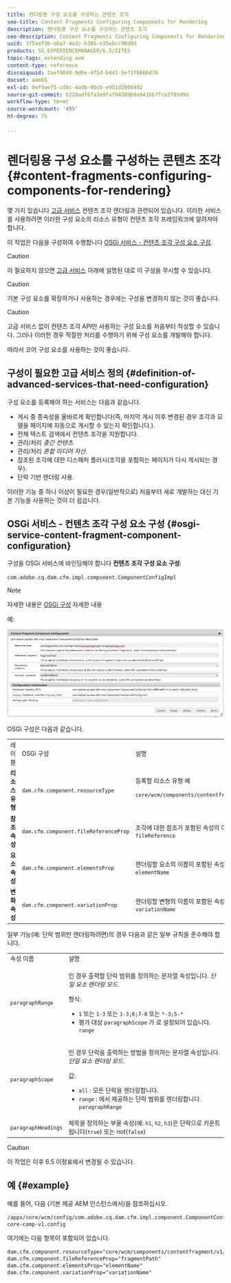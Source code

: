 ```yaml
---
title: 렌더링용 구성 요소를 구성하는 콘텐츠 조각
seo-title: Content Fragments Configuring Components for Rendering
description: 렌더링용 구성 요소를 구성하는 콘텐츠 조각
seo-description: Content Fragments Configuring Components for Rendering
uuid: 3f5aaf36-e6a7-4a3c-b305-e35ebcc98d0d
products: SG_EXPERIENCEMANAGER/6.5/SITES
topic-tags: extending-aem
content-type: reference
discoiquuid: 2aef9048-9d6e-4f5d-b443-5e73f8066d76
docset: aem65
exl-id: 9ef9ae75-cd8c-4adb-9bcb-e951d200d492
source-git-commit: b220adf6fa3e9faf94389b9a9416b7fca2f89d9d
workflow-type: tm+mt
source-wordcount: '455'
ht-degree: 7%

---
```


# 렌더링용 구성 요소를 구성하는 콘텐츠 조각{#content-fragments-configuring-components-for-rendering}

몇 가지 있습니다 [고급 서비스](/help/sites-developing/content-fragments-config-components-rendering.md#definition-of-advanced-services-that-need-configuration) 컨텐츠 조각 렌더링과 관련되어 있습니다. 이러한 서비스를 사용하려면 이러한 구성 요소의 리소스 유형이 컨텐츠 조각 프레임워크에 알려져야 합니다.

이 작업은 다음을 구성하여 수행합니다 [OSGi 서비스 - 컨텐츠 조각 구성 요소 구성](#osgi-service-content-fragment-component-configuration).

>[!CAUTION]
>
>이 필요하지 않으면 [고급 서비스](/help/sites-developing/content-fragments-config-components-rendering.md#definition-of-advanced-services-that-need-configuration) 아래에 설명된 대로 이 구성을 무시할 수 있습니다.

>[!CAUTION]
>
>기본 구성 요소를 확장하거나 사용하는 경우에는 구성을 변경하지 않는 것이 좋습니다.

>[!CAUTION]
>
>고급 서비스 없이 컨텐츠 조각 API만 사용하는 구성 요소를 처음부터 작성할 수 있습니다. 그러나 이러한 경우 적절한 처리를 수행하기 위해 구성 요소를 개발해야 합니다.
>
>따라서 코어 구성 요소를 사용하는 것이 좋습니다.

## 구성이 필요한 고급 서비스 정의 {#definition-of-advanced-services-that-need-configuration}

구성 요소를 등록해야 하는 서비스는 다음과 같습니다.

* 게시 중 종속성을 올바르게 확인합니다(즉, 마지막 게시 이후 변경된 경우 조각과 모델을 페이지에 자동으로 게시할 수 있는지 확인합니다.).
* 전체 텍스트 검색에서 컨텐츠 조각을 지원합니다.
* 관리/처리 *중간 컨텐츠.*
* 관리/처리 *혼합 미디어 자산.*
* 참조된 조각에 대한 디스패처 플러시(조각을 포함하는 페이지가 다시 게시되는 경우).
* 단락 기반 렌더링 사용.

이러한 기능 중 하나 이상이 필요한 경우(일반적으로) 처음부터 새로 개발하는 대신 기본 기능을 사용하는 것이 더 쉽습니다.

## OSGi 서비스 - 컨텐츠 조각 구성 요소 구성 {#osgi-service-content-fragment-component-configuration}

구성을 OSGi 서비스에 바인딩해야 합니다 **컨텐츠 조각 구성 요소 구성**:

`com.adobe.cq.dam.cfm.impl.component.ComponentConfigImpl`

>[!NOTE]
>
>자세한 내용은 [OSGi 구성](/help/sites-deploying/configuring-osgi.md) 자세한 내용

예:

![cfm-01](assets/cfm-01.png)

OSGi 구성은 다음과 같습니다.

<table>
 <tbody>
  <tr>
   <td>레이블</td>
   <td>OSGi 구성<br /> </td>
   <td>설명</td>
  </tr>
  <tr>
   <td><strong>리소스 유형</strong></td>
   <td><code>dam.cfm.component.resourceType</code></td>
   <td>등록할 리소스 유형 예 <br /> <p><span class="cmp-examples-demo__property-value"><code>core/wcm/components/contentfragment/v1/contentfragment</code></code></p> </td>
  </tr>
  <tr>
   <td><strong>참조 속성</strong></td>
   <td><code>dam.cfm.component.fileReferenceProp</code></td>
   <td>조각에 대한 참조가 포함된 속성의 이름 예 <code>fragmentPath</code> 또는 <code>fileReference</code></td>
  </tr>
  <tr>
   <td><strong>요소 속성</strong></td>
   <td><code>dam.cfm.component.elementsProp</code></td>
   <td>렌더링할 요소의 이름이 포함된 속성의 이름입니다. 예<code>elementName</code></td>
  </tr>
  <tr>
   <td><strong>변화 속성</strong><br /> </td>
   <td><code>dam.cfm.component.variationProp</code></td>
   <td>렌더링할 변형의 이름이 포함된 속성의 이름입니다. 예<code>variationName</code></td>
  </tr>
 </tbody>
</table>

일부 기능(예: 단락 범위만 렌더링하려면)의 경우 다음과 같은 일부 규칙을 준수해야 합니다.

<table>
 <tbody>
  <tr>
   <td>속성 이름</td>
   <td>설명</td>
  </tr>
  <tr>
   <td><code>paragraphRange</code></td>
   <td><p>인 경우 출력할 단락 범위를 정의하는 문자열 속성입니다. <em>단일 요소 렌더링 모드</em>.</p> <p>형식:</p>
    <ul>
     <li><code>1</code> 또는 <code>1-3</code> 또는 <code>1-3;6;7-8</code> 또는 <code>*-3;5-*</code></li>
     <li>평가 대상 <code>paragraphScope</code> 가 로 설정되어 있습니다. <code>range</code></li>
    </ul> </td>
  </tr>
  <tr>
   <td><code>paragraphScope</code></td>
   <td><p>인 경우 단락을 출력하는 방법을 정의하는 문자열 속성입니다. <em>단일 요소 렌더링 모드</em>.</p> <p>값:</p>
    <ul>
     <li><code>all</code> : 모든 단락을 렌더링합니다.</li>
     <li><code>range</code> : 에서 제공하는 단락 범위를 렌더링합니다. <code>paragraphRange</code></li>
    </ul> </td>
  </tr>
  <tr>
   <td><code>paragraphHeadings</code></td>
   <td>제목을 정의하는 부울 속성(예: <code>h1</code>, <code>h2</code>, <code>h3</code>)은 단락으로 카운트됩니다(<code>true</code>) 또는 not(<code>false</code>)</td>
  </tr>
 </tbody>
</table>

>[!CAUTION]
>
>이 작업은 이후 6.5 이정표에서 변경될 수 있습니다.

## 예 {#example}

예를 들어, 다음 (기본 제공 AEM 인스턴스에서)을 참조하십시오.

```
/apps/core/wcm/config/com.adobe.cq.dam.cfm.impl.component.ComponentConfigImpl-core-comp-v1.config
```

여기에는 다음 항목이 포함되어 있습니다.

```
dam.cfm.component.resourceType="core/wcm/components/contentfragment/v1/contentfragment"
dam.cfm.component.fileReferenceProp="fragmentPath"
dam.cfm.component.elementsProp="elementName"
dam.cfm.component.variationProp="variationName"
```
